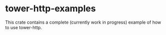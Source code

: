 # tower-http-examples

This crate contains a complete (currently work in progress) example of how to use tower-http.
